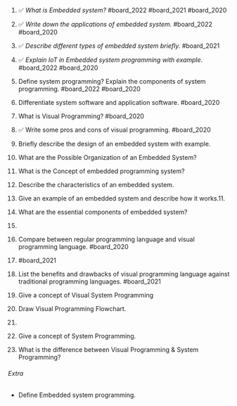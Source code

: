 1. ✅ *What is Embedded system?* #board_2022 #board_2021 #board_2020 
2. ✅ *Write down the applications of embedded system.* #board_2022 #board_2020 
3. ✅ *Describe different types of embedded system briefly.* #board_2021 
4. ✅ *Explain IoT in Embedded system programming with example.* #board_2022 #board_2020 
5. Define system programming? Explain the components of system programming. #board_2022 #board_2020  
6. Differentiate system software and application software. #board_2020 
7. What is Visual Programming? #board_2020 
8. ✅ Write some pros and cons of visual programming. #board_2020 



9. Briefly describe the design of an embedded system with example.
10. What are the Possible Organization of an Embedded System?
11. What is the Concept of embedded programming system? 
12. Describe the characteristics of an embedded system.   
13. Give an example of an embedded system and describe how it works.11. 
14. What are the essential components of embedded system?



15. 
16. Compare between regular programming language and visual programming language. #board_2020 
    
17. #board_2021 
18. List the benefits and drawbacks of visual programming language against traditional programming languages. #board_2021 
19. Give a concept of Visual System Programming
20. Draw Visual Programming Flowchart.
21. 
22. Give a concept of System Programming.
23. What is the difference between Visual Programming & System Programming?

###### Extra

- Define Embedded system programming.